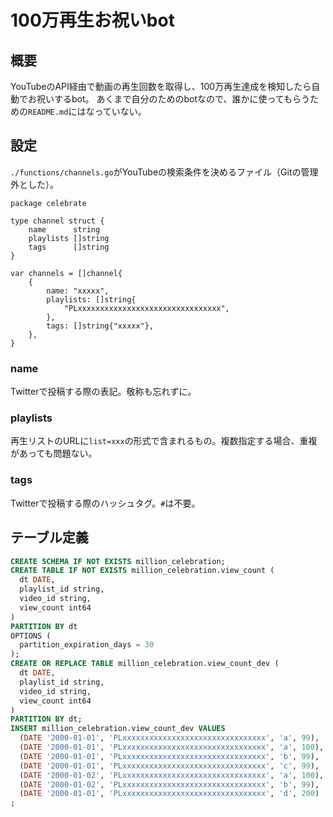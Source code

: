 # 100万再生お祝いbot

## 概要
YouTubeのAPI経由で動画の再生回数を取得し、100万再生達成を検知したら自動でお祝いするbot。
あくまで自分のためのbotなので、誰かに使ってもらうための`README.md`にはなっていない。

## 設定
`./functions/channels.go`がYouTubeの検索条件を決めるファイル（Gitの管理外とした）。

```
package celebrate

type channel struct {
	name      string
	playlists []string
	tags      []string
}

var channels = []channel{
	{
		name: "xxxxx",
		playlists: []string{
			"PLxxxxxxxxxxxxxxxxxxxxxxxxxxxxxxxx",
		},
		tags: []string{"xxxxx"},
	},
}

```

### name
Twitterで投稿する際の表記。敬称も忘れずに。

### playlists
再生リストのURLに`list=xxx`の形式で含まれるもの。複数指定する場合、重複があっても問題ない。

### tags
Twitterで投稿する際のハッシュタグ。`#`は不要。

## テーブル定義
```sql
CREATE SCHEMA IF NOT EXISTS million_celebration;
CREATE TABLE IF NOT EXISTS million_celebration.view_count (
  dt DATE,
  playlist_id string,
  video_id string,
  view_count int64
)
PARTITION BY dt
OPTIONS (
  partition_expiration_days = 30
);
CREATE OR REPLACE TABLE million_celebration.view_count_dev (
  dt DATE,
  playlist_id string,
  video_id string,
  view_count int64
)
PARTITION BY dt;
INSERT million_celebration.view_count_dev VALUES
  (DATE '2000-01-01', 'PLxxxxxxxxxxxxxxxxxxxxxxxxxxxxxxxx', 'a', 99),
  (DATE '2000-01-01', 'PLxxxxxxxxxxxxxxxxxxxxxxxxxxxxxxxx', 'a', 100),
  (DATE '2000-01-01', 'PLxxxxxxxxxxxxxxxxxxxxxxxxxxxxxxxx', 'b', 99),
  (DATE '2000-01-01', 'PLxxxxxxxxxxxxxxxxxxxxxxxxxxxxxxxx', 'c', 99),
  (DATE '2000-01-02', 'PLxxxxxxxxxxxxxxxxxxxxxxxxxxxxxxxx', 'a', 100),
  (DATE '2000-01-02', 'PLxxxxxxxxxxxxxxxxxxxxxxxxxxxxxxxx', 'b', 99),
  (DATE '2000-01-01', 'PLxxxxxxxxxxxxxxxxxxxxxxxxxxxxxxxx', 'd', 200)
;
```
